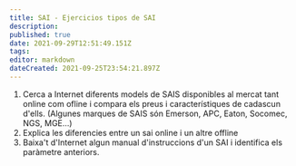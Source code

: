 ```yaml
---
title: SAI - Ejercicios tipos de SAI
description: 
published: true
date: 2021-09-29T12:51:49.151Z
tags: 
editor: markdown
dateCreated: 2021-09-25T23:54:21.897Z
---
```



1. Cerca a Internet diferents models de SAIS disponibles al mercat tant online com ofline i compara els preus i característiques de cadascun d'ells. (Algunes marques de SAIS són Emerson, APC, Eaton, Socomec, NGS, MGE…)
1. Explica les diferencies entre un sai online i un altre offline
1. Baixa't d'Internet algun manual d'instruccions d'un SAI i identifica els paràmetre anteriors.